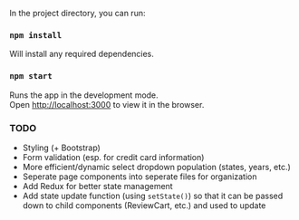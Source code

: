 In the project directory, you can run:

### `npm install`

Will install any required dependencies.

### `npm start`

Runs the app in the development mode.<br />
Open [http://localhost:3000](http://localhost:3000) to view it in the browser.

### TODO

- Styling (+ Bootstrap)
- Form validation (esp. for credit card information)
- More efficient/dynamic select dropdown population (states, years, etc.)
- Seperate page components into seperate files for organization
- Add Redux for better state management
- Add state update function (using ```setState()```) so that it can be passed down to child components (ReviewCart, etc.) and used to update 
